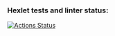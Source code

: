 ### Hexlet tests and linter status:
[![Actions Status](https://github.com/Daxping/java-project-72/workflows/hexlet-check/badge.svg)](https://github.com/Daxping/java-project-72/actions)